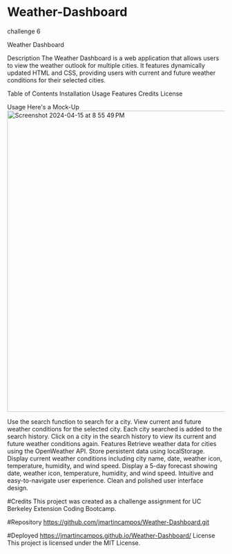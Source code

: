 # Weather-Dashboard
challenge 6

Weather Dashboard

Description
The Weather Dashboard is a web application that allows users to view the weather outlook for multiple cities. It features dynamically updated HTML and CSS, providing users with current and future weather conditions for their selected cities.

Table of Contents
Installation
Usage
Features
Credits
License

Usage
Here's a Mock-Up
<img width="696" alt="Screenshot 2024-04-15 at 8 55 49 PM" src="https://github.com/jmartincampos/Weather-Dashboard/assets/148412757/36da6808-8646-479f-b11c-dcbd6dafedc0">


Use the search function to search for a city.
View current and future weather conditions for the selected city.
Each city searched is added to the search history.
Click on a city in the search history to view its current and future weather conditions again.
Features
Retrieve weather data for cities using the OpenWeather API.
Store persistent data using localStorage.
Display current weather conditions including city name, date, weather icon, temperature, humidity, and wind speed.
Display a 5-day forecast showing date, weather icon, temperature, humidity, and wind speed.
Intuitive and easy-to-navigate user experience.
Clean and polished user interface design.

#Credits
This project was created as a challenge assignment for UC Berkeley Extension Coding Bootcamp.

#Repository
https://github.com/jmartincampos/Weather-Dashboard.git

#Deployed 
 https://jmartincampos.github.io/Weather-Dashboard/
License
This project is licensed under the MIT License.
